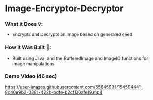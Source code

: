 # Image-Encryptor-Decryptor

### What it Does 💡:
- Encrypts and Decrypts an image based on generated seed

### How it Was Built 🔎:
- Built using Java, and the BufferedImage and ImageIO functions for image manipulations

### Demo Video (46 sec)
https://user-images.githubusercontent.com/55645993/154594441-8c40e9b2-038a-422b-bdfe-b2cf130afe19.mp4


